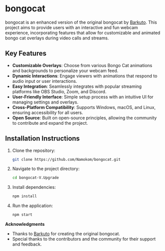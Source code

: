 # bongocat

bongocat is an enhanced version of the original bongocat by [Barkuto](https://github.com/Barkuto/bongocat). This project aims to provide users with an interactive and fun webcam experience, incorporating features that allow for customizable and animated bongo cat overlays during video calls and streams.

## Key Features
- **Customizable Overlays**: Choose from various Bongo Cat animations and backgrounds to personalize your webcam feed.
- **Dynamic Interactions**: Engage viewers with animations that respond to audio input or user interactions.
- **Easy Integration**: Seamlessly integrates with popular streaming platforms like OBS Studio, Zoom, and Discord.
- **User-Friendly Interface**: Simple setup process with an intuitive UI for managing settings and overlays.
- **Cross-Platform Compatibility**: Supports Windows, macOS, and Linux, ensuring accessibility for all users.
- **Open Source**: Built on open-source principles, allowing the community to contribute and expand the project.

## Installation Instructions
1. Clone the repository:
   ```bash
   git clone https://github.com/Namokom/bongocat.git
   ```
2. Navigate to the project directory:
   ```bash
   cd bongocat-V.Upgrade
   ```
3. Install dependencies:
   ```bash
   npm install
   ```
4. Run the application:
   ```bash
   npm start
   ```

**Acknowledgments**
- Thanks to [Barkuto](https://github.com/Barkuto/bongocat) for creating the original bongocat.
- Special thanks to the contributors and the community for their support and feedback.
